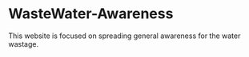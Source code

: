 # WasteWater-Awareness
This website is focused on spreading general awareness for the water wastage.
